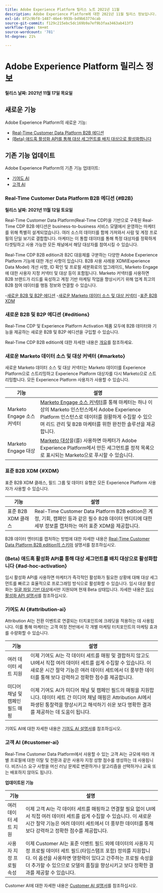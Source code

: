 ```yaml
---
title: Adobe Experience Platform 릴리스 노트 2021년 11월
description: Adobe Experience Platform에 대한 2021년 11월 릴리스 정보입니다.
exl-id: 8f2c9bf8-1487-46e4-993b-bd9b63774cab
source-git-commit: f129c215ebc5dc169b9a7ef9b3faa3463ab413f3
workflow-type: tm+mt
source-wordcount: '781'
ht-degree: 21%

---
```


# Adobe Experience Platform 릴리스 정보

**릴리스 날짜: 2021년 11월 17일 목요일**

## 새로운 기능

Adobe Experience Platform의 새로운 기능:

- [Real-Time Customer Data Platform B2B 에디션](#B2B)
- [(Beta) 애드혹 활성화 API를 통해 대상 세그먼트를 배치 대상으로 활성화합니다](#ad-hoc-activation)

## 기존 기능 업데이트

Adobe Experience Platform의 기존 기능 업데이트:

- [기여도 AI](#attribution-ai)
- [고객 AI](#customer-ai)

### Real-Time Customer Data Platform B2B 에디션 {#B2B}

**릴리스 날짜: 2021년 11월 12일 토요일**

Real-Time Customer Data Platform(Real-Time CDP)을 기반으로 구축된 Real-Time CDP B2B 에디션은 business-to-business 서비스 모델에서 운영하는 마케터를 위해 특별히 설계되었습니다. 여러 소스의 데이터를 함께 가져와서 사람 및 계정 프로필의 단일 보기로 결합합니다. 마케터는 이 통합 데이터를 통해 특정 대상자를 정확하게 타겟팅하고 사용 가능한 모든 채널에서 해당 대상자를 참여시킬 수 있습니다.

Real-Time CDP B2B edition과 B2C 대응체를 구분하는 다양한 Adobe Experience Platform 기능에 대한 개선 사항이 있습니다. B2B 사용 사례용 XDM(Experience Data Model) 개선 사항, ID 확인 및 프로필 세분화로의 업그레이드, Marketo Engage에 대한 사용자 지정 커넥터 및 대상 등이 포함됩니다. Marketo 커넥터를 사용하면 B2B 브랜드가 리드를 육성하고 계정 기반 마케팅 작업을 향상시키기 위해 업계 최고의 B2B 참여 데이터를 행동 정보와 연결할 수 있습니다.

-[새로운 B2B 및 B2P 에디션](#editions)
-[새로운 Marketo 데이터 소스 및 대상 커넥터](#marketo)
-[표준 B2B XDM](#XDM)

### 새로운 B2B 및 B2P 에디션 {#editions}

Real-Time CDP 및 Experience Platform Activation 제품 모두에 B2B 데이터와 기능을 제공하는 새로운 B2B 및 B2P 에디션을 구입할 수 있습니다.

Real-Time CDP B2B edition에 대한 자세한 내용은 [개요](../../rtcdp/overview.md)를 참조하세요.

### 새로운 Marketo 데이터 소스 및 대상 커넥터 {#marketo}

새로운 Marketo 데이터 소스 및 대상 커넥터는 Marketo 데이터를 Experience Platform으로 스트리밍하고 Experience Platform 대상자를 다시 Marketo으로 스트리밍합니다. 모든 Experience Platform 사용자가 사용할 수 있습니다.

| 기능 | 설명 |
|----------|-------------|
| Marketo Engage 소스 커넥터 | [Marketo Engage 소스 커넥터](../../sources/connectors/adobe-applications/marketo/marketo.md)를 통해 마케터는 하나 이상의 Marketo 인스턴스에서 Adobe Experience Platform 인스턴스로 데이터를 원활하게 수집할 수 있으며 리드 관리 및 B2B 마케터를 위한 완전한 솔루션을 제공합니다. |
| Marketo Engage 대상 | [Marketo 대상](../../destinations/catalog/adobe/marketo-engage.md)을(를) 사용하면 마케터가 Adobe Experience Platform에서 만든 세그먼트를 정적 목록으로 표시되는 Marketo으로 푸시할 수 있습니다. |

### 표준 B2B XDM {#XDM}

표준 B2B XDM 클래스, 필드 그룹 및 데이터 유형은 모든 Experience Platform 사용자가 사용할 수 있습니다.

| 기능 | 설명 |
|-----------|--------------|
| 표준 B2B XDM 클래스 | Real-Time Customer Data Platform B2B edition은 계정, 기회, 캠페인 등과 같은 필수 B2B 데이터 엔티티에 대한 세부 정보를 캡처하는 여러 표준 XDM을 제공합니다. |

B2B 데이터 엔터티를 캡처하는 방법에 대한 자세한 내용은 [Real-Time Customer Data Platform B2B edition의 스키마](../../rtcdp/schemas/b2b.md) 설명서를 참조하십시오.

### (Beta) 애드혹 활성화 API를 통해 대상 세그먼트를 배치 대상으로 활성화합니다 {#ad-hoc-activation}

임시 활성화 API를 사용하면 마케터가 즉각적인 활성화가 필요한 상황에 대해 대상 세그먼트를 빠르고 효율적으로 프로그래밍 방식으로 활성화할 수 있습니다. 임시 대상 활성화는 [일괄 파일 기반 대상](../../destinations/destination-types.md#file-based)에서만 지원되며 현재 Beta 상태입니다. 자세한 내용은 [임시 활성화 API 설명서](../../destinations/api/ad-hoc-activation-api.md)를 참조하십시오.

### 기여도 AI {#attribution-ai}

Attribution AI는 전환 이벤트로 연결되는 터치포인트에 크레딧을 적용하는 데 사용됩니다. 이를 통해 마케터는 고객 여정 전반에서 각 개별 마케팅 터치포인트의 마케팅 효과를 수량화할 수 있습니다.

| 기능 | 설명 |
|-----------|---------------|
| 여러 데이터 세트 지원 | 이제 기여도 AI는 각 데이터 세트를 매핑 및 결합하지 않고도 UI에서 직접 여러 데이터 세트를 쉽게 수집할 수 있습니다. 이 새로운 시간 절약 기능은 여러 데이터 세트에서 더 풍부한 데이터를 통해 보다 강력하고 정확한 점수를 제공합니다. |
| 미디어 채널 및 캠페인 필드 매핑 | 이제 기여도 AI가 미디어 채널 및 캠페인 필드의 매핑을 지원합니다. 데이터 세트 간 미디어 채널 매핑은 Attribution AI에서 파생된 통찰력을 향상시키고 해석하기 쉬운 보다 명확한 결과를 제공하는 데 도움이 됩니다. |

기여도 AI에 대한 자세한 내용은 [기여도 AI 설명서](../../intelligent-services/attribution-ai/overview.md)를 참조하십시오.

### 고객 AI {#customer-ai}

Real-Time Customer Data Platform에서 사용할 수 있는 고객 AI는 규모에 따라 개별 프로필에 대한 이탈 및 전환과 같은 사용자 지정 성향 점수를 생성하는 데 사용됩니다. 비즈니스 요구 사항을 머신 러닝 문제로 변환하거나 알고리즘을 선택하거나 교육 또는 배포하지 않아도 됩니다.

**업데이트된 기능**

| 기능 | 설명 |
|-----------|-------------|
| 여러 데이터 세트 지원 | 이제 고객 AI는 각 데이터 세트를 매핑하고 연결할 필요 없이 UI에서 직접 여러 데이터 세트를 쉽게 수집할 수 있습니다. 이 새로운 시간 절약 기능은 여러 데이터 세트에서 더 풍부한 데이터를 통해 보다 강력하고 정확한 점수를 제공합니다. |
| 사용자 지정 프로필 속성 | 이제 Customer AI는 표준 이벤트 필드 외에 데이터의 사용자 지정 프로필 데이터 세트 필드(타임스탬프 포함) 정의를 지원합니다. 이 옵션을 사용하면 영향력이 있다고 간주하는 프로필 속성을 더 추가할 수 있으므로 모델의 품질을 향상시키고 보다 정확한 결과를 제공할 수 있습니다. |

Customer AI에 대한 자세한 내용은 [Customer AI 설명서](../../intelligent-services/customer-ai/overview.md)를 참조하십시오.
